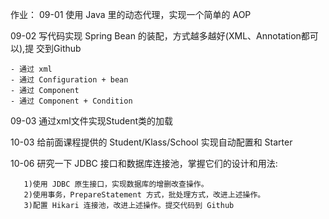 作业：
09-01 使用 Java 里的动态代理，实现一个简单的 AOP

09-02 写代码实现 Spring Bean 的装配，方式越多越好(XML、Annotation都可以),提 交到Github

    - 通过 xml
    - 通过 Configuration + bean
    - 通过 Component
    - 通过 Component + Condition
    
09-03 通过xml文件实现Student类的加载

10-03 给前面课程提供的 Student/Klass/School 实现自动配置和 Starter

10-06 研究一下 JDBC 接口和数据库连接池，掌握它们的设计和用法:
```
   1)使用 JDBC 原生接口，实现数据库的增删改查操作。 
   2)使用事务，PrepareStatement 方式，批处理方式，改进上述操作。 
   3)配置 Hikari 连接池，改进上述操作。提交代码到 Github
```
